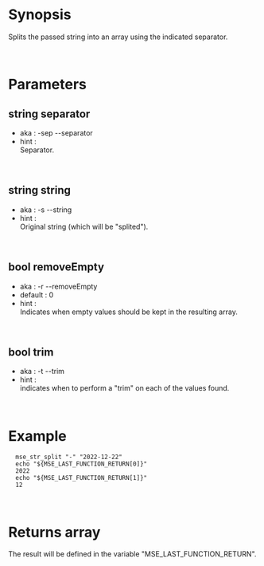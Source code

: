 # Synopsis

Splits the passed string into an array using the indicated separator.



&nbsp;

# Parameters

## string separator

- aka       : -sep --separator
- hint      :  
  Separator.

&nbsp;


## string string

- aka       : -s --string
- hint      :  
  Original string (which will be "splited").

&nbsp;


## bool removeEmpty

- aka       : -r --removeEmpty
- default   : 0
- hint      :  
  Indicates when empty values should be kept in the resulting array.

&nbsp;


## bool trim

- aka       : -t --trim
- hint      :  
  indicates when to perform a "trim" on each of the values found.

&nbsp;



# Example

``` shell
  mse_str_split "-" "2022-12-22"
  echo "${MSE_LAST_FUNCTION_RETURN[0]}"
  2022
  echo "${MSE_LAST_FUNCTION_RETURN[1]}"
  12
```


&nbsp;

# Returns array

The result will be defined in the variable "MSE_LAST_FUNCTION_RETURN".